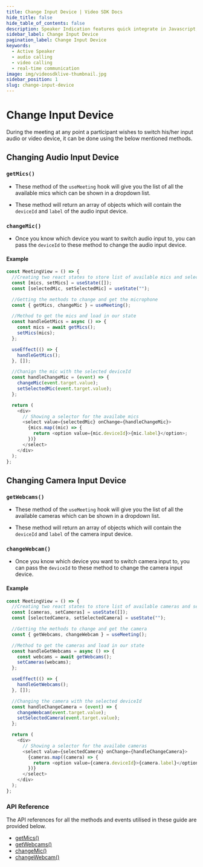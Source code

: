 ```yaml
---
title: Change Input Device | Video SDK Docs
hide_title: false
hide_table_of_contents: false
description: Speaker Indication features quick integrate in Javascript, React JS, Android, IOS, React Native, Flutter with Video SDK to add live video & audio conferencing to your applications.
sidebar_label: Change Input Device
pagination_label: Change Input Device
keywords:
  - Active Speaker
  - audio calling
  - video calling
  - real-time communication
image: img/videosdklive-thumbnail.jpg
sidebar_position: 1
slug: change-input-device
---
```


# Change Input Device

During the meeting at any point a participant wishes to switch his/her input audio or video device, it can be done using the below mentioned methods.

## Changing Audio Input Device

### `getMics()`

- These method of the `useMeeting` hook will give you the list of all the available mics which can be shown in a dropdown list.

- These method will return an array of objects which will contain the `deviceId` and `label` of the audio input device.

### `changeMic()`

- Once you know which device you want to switch audio input to, you can pass the `deviceId` to these method to change the audio input device.

#### Example

```js
const MeetingView = () => {
  //Creating two react states to store list of available mics and selected microphone
  const [mics, setMics] = useState([]);
  const [selectedMic, setSelectedMic] = useState("");

  //Getting the methods to change and get the microphone
  const { getMics, changeMic } = useMeeting();

  //Method to get the mics and load in our state
  const handleGetMics = async () => {
    const mics = await getMics();
    setMics(mics);
  };

  useEffect(() => {
    handleGetMics();
  }, []);

  //Chanign the mic with the selected deviceId
  const handleChangeMic = (event) => {
    changeMic(event.target.value);
    setSelectedMic(event.target.value);
  };

  return (
    <div>
      // Showing a selector for the availabe mics
      <select value={selectedMic} onChange={handleChangeMic}>
        {mics.map((mic) => {
          return <option value={mic.deviceId}>{mic.label}</option>;
        })}
      </select>
    </div>
  );
};
```

## Changing Camera Input Device

### `getWebcams()`

- These method of the `useMeeting` hook will give you the list of all the available cameras which can be shown in a dropdown list.

- These method will return an array of objects which will contain the `deviceId` and `label` of the camera input device.

### `changeWebcam()`

- Once you know which device you want to switch camera input to, you can pass the `deviceId` to these method to change the camera input device.

#### Example

```js
const MeetingView = () => {
  //Creating two react states to store list of available cameras and selected camera
  const [cameras, setCameras] = useState([]);
  const [selectedCamera, setSelectedCamera] = useState("");

  //Getting the methods to change and get the camera
  const { getWebcams, changeWebcam } = useMeeting();

  //Method to get the cameras and load in our state
  const handleGetWebcams = async () => {
    const webcams = await getWebcams();
    setCameras(webcams);
  };

  useEffect(() => {
    handleGetWebcams();
  }, []);

  //Changing the camera with the selected deviceId
  const handleChangeCamera = (event) => {
    changeWebcam(event.target.value);
    setSelectedCamera(event.target.value);
  };

  return (
    <div>
      // Showing a selector for the availabe cameras
      <select value={selectedCamera} onChange={handleChangeCamera}>
        {cameras.map((camera) => {
          return <option value={camera.deviceId}>{camera.label}</option>;
        })}
      </select>
    </div>
  );
};
```

### API Reference

The API references for all the methods and events utilised in these guide are provided below.

- [getMics()](/react/api/sdk-reference/use-meeting/methods#getmics)
- [getWebcams()](/react/api/sdk-reference/use-meeting/methods#getwebcams)
- [changeMic()](/react/api/sdk-reference/use-meeting/methods#changemic)
- [changeWebcam()](/react/api/sdk-reference/use-meeting/methods#changewebcam)
